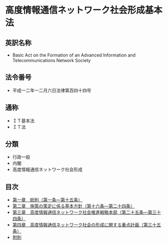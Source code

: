 # 高度情報通信ネットワーク社会形成基本法

## 英訳名称

- Basic Act on the Formation of an Advanced Information and Telecommunications Network Society

## 法令番号

- 平成一二年一二月六日法律第百四十四号

## 通称

- ＩＴ基本法
- ＩＴ法

## 分類

- 行政一般
- 内閣
- 高度情報通信ネットワーク社会形成

## 目次

- [第一章　総則（第一条―第十五条）](/example2/chapter1.md#%E7%AC%AC%E4%B8%80%E7%AB%A0%E7%B7%8F%E5%89%87)
- [第二章　施策の策定に係る基本方針（第十六条―第二十四条）](/example2/chapter2.md#%E7%AC%AC%E4%BA%8C%E7%AB%A0%E6%96%BD%E7%AD%96%E3%81%AE%E7%AD%96%E5%AE%9A%E3%81%AB%E4%BF%82%E3%82%8B%E5%9F%BA%E6%9C%AC%E6%96%B9%E9%87%9D)
- [第三章　高度情報通信ネットワーク社会推進戦略本部（第二十五条―第三十四条）](/example2/chapter3.md#%E7%AC%AC%E4%B8%89%E7%AB%A0%E9%AB%98%E5%BA%A6%E6%83%85%E5%A0%B1%E9%80%9A%E4%BF%A1%E3%83%8D%E3%83%83%E3%83%88%E3%83%AF%E3%83%BC%E3%82%AF%E7%A4%BE%E4%BC%9A%E6%8E%A8%E9%80%B2%E6%88%A6%E7%95%A5%E6%9C%AC%E9%83%A8)
- [第四章　高度情報通信ネットワーク社会の形成に関する重点計画（第三十五条）](/example2/chapter4.md#%E7%AC%AC%E5%9B%9B%E7%AB%A0%E9%AB%98%E5%BA%A6%E6%83%85%E5%A0%B1%E9%80%9A%E4%BF%A1%E3%83%8D%E3%83%83%E3%83%88%E3%83%AF%E3%83%BC%E3%82%AF%E7%A4%BE%E4%BC%9A%E3%81%AE%E5%BD%A2%E6%88%90%E3%81%AB%E9%96%A2%E3%81%99%E3%82%8B%E9%87%8D%E7%82%B9%E8%A8%88%E7%94%BB)
- [附則](/example2/supplementary_provision.md#%E9%99%84%E5%89%87%E5%B9%B3%E6%88%90%E4%B8%80%E4%BA%8C%E5%B9%B4%E4%B8%80%E4%BA%8C%E6%9C%88%E5%85%AD%E6%97%A5%E6%B3%95%E5%BE%8B%E7%AC%AC%E7%99%BE%E5%9B%9B%E5%8D%81%E5%9B%9B%E5%8F%B7)
